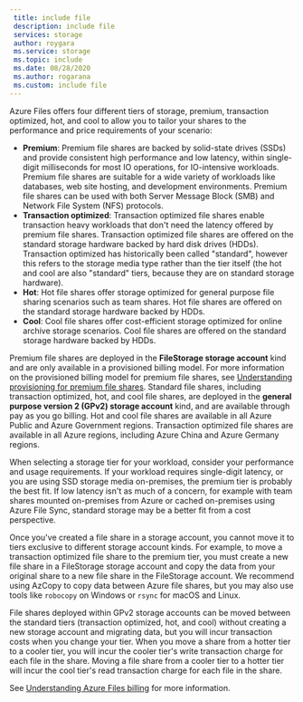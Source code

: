 ```yaml
---
 title: include file
 description: include file
 services: storage
 author: roygara
 ms.service: storage
 ms.topic: include
 ms.date: 08/28/2020
 ms.author: rogarana
 ms.custom: include file
---
```

Azure Files offers four different tiers of storage, premium, transaction optimized, hot, and cool to allow you to tailor your shares to the performance and price requirements of your scenario:

- **Premium**: Premium file shares are backed by solid-state drives (SSDs) and provide consistent high performance and low latency, within single-digit milliseconds for most IO operations, for IO-intensive workloads. Premium file shares are suitable for a wide variety of workloads like databases, web site hosting, and development environments. Premium file shares can be used with both Server Message Block (SMB) and Network File System (NFS) protocols.
- **Transaction optimized**: Transaction optimized file shares enable transaction heavy workloads that don't need the latency offered by premium file shares. Transaction optimized file shares are offered on the standard storage hardware backed by hard disk drives (HDDs). Transaction optimized has historically been called "standard", however this refers to the storage media type rather than the tier itself (the hot and cool are also "standard" tiers, because they are on standard storage hardware).
- **Hot**: Hot file shares offer storage optimized for general purpose file sharing scenarios such as team shares. Hot file shares are offered on the standard storage hardware backed by HDDs.
- **Cool**: Cool file shares offer cost-efficient storage optimized for online archive storage scenarios. Cool file shares are offered on the standard storage hardware backed by HDDs.

Premium file shares are deployed in the **FileStorage storage account** kind and are only available in a provisioned billing model. For more information on the provisioned billing model for premium file shares, see [Understanding provisioning for premium file shares](../articles/storage/files/understanding-billing.md#provisioned-billing). Standard file shares, including transaction optimized, hot, and cool file shares, are deployed in the **general purpose version 2 (GPv2) storage account** kind, and are available through pay as you go billing. Hot and cool file shares are available in all Azure Public and Azure Government regions. Transaction optimized file shares are available in all Azure regions, including Azure China and Azure Germany regions.

When selecting a storage tier for your workload, consider your performance and usage requirements. If your workload requires single-digit latency, or you are using SSD storage media on-premises, the premium tier is probably the best fit. If low latency isn't as much of a concern, for example with team shares mounted on-premises from Azure or cached on-premises using Azure File Sync, standard storage may be a better fit from a cost perspective.

Once you've created a file share in a storage account, you cannot move it to tiers exclusive to different storage account kinds. For example, to move a transaction optimized file share to the premium tier, you must create a new file share in a FileStorage storage account and copy the data from your original share to a new file share in the FileStorage account. We recommend using AzCopy to copy data between Azure file shares, but you may also use tools like `robocopy` on Windows or `rsync` for macOS and Linux. 

File shares deployed within GPv2 storage accounts can be moved between the standard tiers (transaction optimized, hot, and cool) without creating a new storage account and migrating data, but you will incur transaction costs when you change your tier. When you move a share from a hotter tier to a cooler tier, you will incur the cooler tier's write transaction charge for each file in the share. Moving a file share from a cooler tier to a hotter tier will incur the cool tier's read transaction charge for each file in the share.

See [Understanding Azure Files billing](../articles/storage/files/understanding-billing.md) for more information.